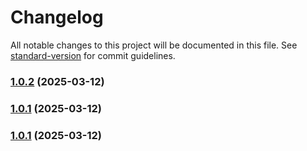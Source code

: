 # Changelog

All notable changes to this project will be documented in this file. See [standard-version](https://github.com/conventional-changelog/standard-version) for commit guidelines.

### [1.0.2](https://github.com/clappingmin/asterum_traveler/compare/app-v1.0.0...app-v1.0.2) (2025-03-12)

### [1.0.1](https://github.com/clappingmin/asterum_traveler/compare/app-v1.0.0...app-v1.0.1) (2025-03-12)

### [1.0.1](https://github.com/clappingmin/asterum_traveler/compare/app-v1.0.0...app-1.0.1) (2025-03-12)
